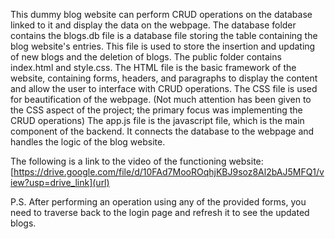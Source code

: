This dummy blog website can perform CRUD operations on the database linked to it and display the data on the webpage.
The database folder contains the blogs.db file is a database file storing the table containing the blog website's entries. This file is used to store the insertion and updating of new blogs and the deletion of blogs.
The public folder contains index.html and style.css. The HTML file is the basic framework of the website, containing forms, headers, and paragraphs to display the content and allow the user to interface with CRUD operations. The CSS file is used for beautification of the webpage. (Not much attention has been given to the CSS aspect of the project; the primary focus was implementing the CRUD operations)
The app.js file is the javascript file, which is the main component of the backend. It connects the database to the webpage and handles the logic of the blog website.

The following is a link to the video of the functioning website:
[https://drive.google.com/file/d/10FAd7MooROqhjKBJ9soz8Al2bAJ5MFQ1/view?usp=drive_link](url)

P.S. After performing an operation using any of the provided forms, you need to traverse back to the login page and refresh it to see the updated blogs.


